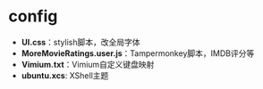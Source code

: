 # config
- **UI.css**：stylish脚本，改全局字体  
- **MoreMovieRatings.user.js**：Tampermonkey脚本，IMDB评分等  
- **Vimium.txt**：Vimium自定义键盘映射
- **ubuntu.xcs**: XShell主题
